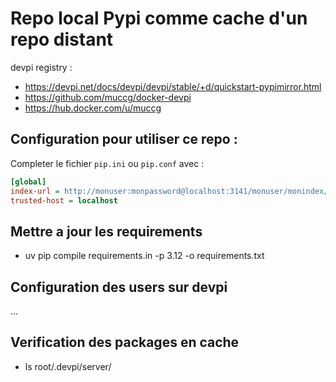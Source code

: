 # Repo local Pypi comme cache d'un repo distant

devpi registry :
- https://devpi.net/docs/devpi/devpi/stable/+d/quickstart-pypimirror.html
- https://github.com/muccg/docker-devpi
- https://hub.docker.com/u/muccg


## Configuration pour utiliser ce repo :
Completer le fichier `pip.ini` ou `pip.conf` avec :
```ini
[global]
index-url = http://monuser:monpassword@localhost:3141/monuser/monindex/simple/
trusted-host = localhost
```

## Mettre a jour les requirements
- uv pip compile requirements.in -p 3.12 -o requirements.txt

## Configuration des users sur devpi
...

## Verification des packages en cache
- ls root/.devpi/server/
